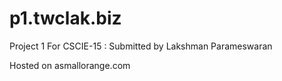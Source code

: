 p1.twclak.biz
=============

Project 1 For CSCIE-15 : Submitted by Lakshman Parameswaran

Hosted on asmallorange.com
